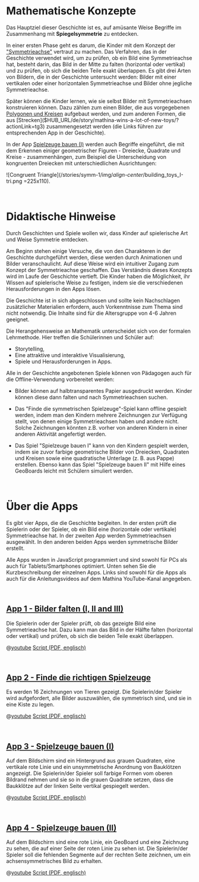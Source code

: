 # Mathematische Konzepte

Das Hauptziel dieser Geschichte ist es, auf amüsante Weise Begriffe im Zusammenhang mit **Spiegelsymmetrie** zu entdecken.

In einer ersten Phase geht es darum, die Kinder mit dem Konzept der
["Symmetrieachse"]($HUB_URL/story/mathina-wins-a-lot-of-new-toys/?actionLink=tg1) vertraut zu machen. Das Verfahren, das in der Geschichte verwendet wird, um zu prüfen, ob ein Bild eine Symmetrieachse hat, besteht darin, das Bild in der Mitte zu falten (horizontal oder vertikal) und zu prüfen, ob sich die beiden Teile exakt überlappen. Es gibt drei Arten von Bildern, die in der Geschichte untersucht werden: Bilder mit einer vertikalen oder einer horizontalen Symmetrieachse und Bilder ohne jegliche Symmetrieachse.

Später können die Kinder lernen, wie sie selbst Bilder mit Symmetrieachsen konstruieren können. Dazu zählen zum einen Bilder, die aus vorgegebenen
[Polygonen und Kreisen]($HUB_URL/de/story/mathina-wins-a-lot-of-new-toys/?actionLink=tg2) aufgebaut werden, und zum anderen Formen, die aus
[Strecken]($HUB_URL/de/story/mathina-wins-a-lot-of-new-toys/?actionLink=tg3) zusammengesetzt werden (die Links führen zur entsprechenden App in der Geschichte).

In der App [Spielzeuge bauen (I)]($HUB_URL/de/story/mathina-wins-a-lot-of-new-toys/?actionLink=tg2) werden auch Begriffe eingeführt, die mit dem Erkennen einiger geometrischer Figuren - Dreiecke, Quadrate und Kreise - zusammenhängen, zum Beispiel die Unterscheidung von kongruenten Dreiecken mit unterschiedlichen Ausrichtungen:

![Congruent Triangle](/stories/symm-1/img/_align-center_/building_toys_I-tri.png =225x110).

&nbsp;

# Didaktische Hinweise

Durch Geschichten und Spiele wollen wir, dass Kinder auf spielerische Art und Weise Symmetrie entdecken.

Am Beginn stehen einige Versuche, die von den Charakteren in der Geschichte durchgeführt werden, diese werden durch Animationen und Bilder veranschaulicht. Auf diese Weise wird ein intuitiver Zugang zum Konzept der Symmetrieachse geschaffen. Das Verständnis dieses Konzepts wird im Laufe der Geschichte vertieft. Die Kinder haben die Möglichkeit, ihr Wissen auf spielerische Weise zu festigen, indem sie die verschiedenen Herausforderungen in den Apps lösen.

Die Geschichte ist in sich abgeschlossen und sollte kein Nachschlagen zusätzlicher Materialien erfordern, auch Vorkenntnisse zum Thema sind nicht notwendig. Die Inhalte sind für die Altersgruppe von 4-6 Jahren geeignet. 

Die Herangehensweise an Mathematik unterscheidet sich von der formalen Lehrmethode. Hier treffen die Schülerinnen und Schüler auf: 
+ Storytelling,
+ Eine attraktive und interaktive Visualisierung,
+ Spiele und Herausforderungen in Apps.

Alle in der Geschichte angebotenen Spiele können von Pädagogen auch für die Offline-Verwendung vorbereitet werden:

+ Bilder können auf halbtransparentes Papier ausgedruckt werden. Kinder können diese dann falten und nach Symmetrieachsen suchen.

+ Das "Finde die symmetrischen Spielzeuge"-Spiel kann offline gespielt werden, indem man den Kindern mehrere Zeichnungen zur Verfügung stellt, von denen einige Symmetrieachsen haben und andere nicht. Solche Zeichnungen könnten z.B. vorher von anderen Kindern in einer anderen Aktivität angefertigt werden.

+ Das Spiel "Spielzeuge bauen I" kann von den Kindern gespielt werden, indem sie zuvor farbige geometrische Bilder von Dreiecken, Quadraten und Kreisen sowie eine quadratische Unterlage (z. B. aus Pappe) erstellen. Ebenso kann das Spiel "Spielzeuge bauen II" mit Hilfe eines GeoBoards leicht mit Schülern simuliert werden.

&nbsp;

# Über die Apps

Es gibt vier Apps, die die Geschichte begleiten. In der ersten prüft die Spielerin oder der Spieler, ob ein Bild eine (horizontale oder vertikale) Symmetrieachse hat. In der zweiten App werden Symmetrieachsen ausgewählt. In den anderen beiden Apps werden symmetrische Bilder erstellt.

Alle Apps wurden in JavaScript programmiert und sind sowohl für PCs als auch für Tablets/Smartphones optimiert. Unten sehen Sie die Kurzbeschreibung der einzelnen Apps. Links sind sowohl für die Apps als auch für die Anleitungsvideos auf dem Mathina YouTube-Kanal angegeben.

&nbsp;

## [App 1 - Bilder falten (I, II and III)]($HUB_URL/de/story/mathina-wins-a-lot-of-new-toys/?actionLink=tg1)

Die Spielerin oder der Spieler prüft, ob das gezeigte Bild eine Symmetrieachse hat. Dazu kann man das Bild in der Hälfte falten (horizontal oder vertikal) und prüfen, ob sich die beiden Teile exakt überlappen.

@[youtube](Dm1r2igNWPs?_align-center_)
[Script (PDF, englisch)](/stories/symm-1/transcripts/Script1.pdf)

&nbsp;

## [App 2 - Finde die richtigen Spielzeuge]($HUB_URL/de/story/mathina-wins-a-lot-of-new-toys/?actionLink=tg4)

Es werden 16 Zeichnungen von Tieren gezeigt. Die Spielerin/der Spieler wird aufgefordert, alle Bilder auszuwählen, die symmetrisch sind, und sie in eine Kiste zu legen.

@[youtube](Tbhnd5IwoBs?_align-center_)
[Script (PDF, englisch)](/stories/symm-1/transcripts/Script1.pdf)

&nbsp;

## [App 3 - Spielzeuge bauen (I)]($HUB_URL/de/story/mathina-wins-a-lot-of-new-toys/?actionLink=tg2)

Auf dem Bildschirm sind ein Hintergrund aus grauen Quadraten, eine vertikale rote Linie und ein unsymmetrische Anordnung von Bauklötzen angezeigt. Die Spielerin/der Spieler soll farbige Formen vom oberen Bildrand nehmen und sie so in die grauen Quadrate setzen, dass die Baukklötze auf der linken Seite vertikal gespiegelt werden.

@[youtube](1Og0JeyURHs?_align-center_)
[Script (PDF, englisch)](/stories/symm-1/transcripts/Script1.pdf)

&nbsp;

## [App 4 - Spielzeuge bauen (II)]($HUB_URL/de/story/mathina-wins-a-lot-of-new-toys/?actionLink=tg3)

Auf dem Bildschirm sind eine rote Linie, ein GeoBoard und eine Zeichnung zu sehen, die auf einer Seite der roten Linie zu sehen ist. Die Spielerin/der Spieler soll die fehlenden Segmente auf der rechten Seite zeichnen, um ein achsensymmetrisches Bild zu erhalten.

@[youtube](0G862XD2Xzk?_align-center_)
[Script (PDF, englisch)](/stories/symm-1/transcripts/Script1.pdf)
